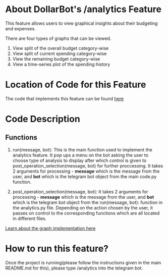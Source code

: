 # About DollarBot's /analytics Feature
This feature allows users to view graphical insights about their budgeting and expenses.

There are four types of graphs that can be viewed.
1. View split of the overall budget category-wise
2. View split of current spending category-wise
3. View the remaining budget category-wise
4. View a time-series plot of the spending history

# Location of Code for this Feature
The code that implements this feature can be found [here](https://github.com/sak007/MyDollarBot-BOTGo/blob/main/code/analytics.py)

# Code Description
## Functions

1. run(message, bot):
This is the main function used to implement the analytics feature. It pop ups a menu on the bot asking the user to choose type of analysis to display after which control is given to post_operation_selection(message, bot) for further proccessing. It takes 2 arguments for processing - **message** which is the message from the user, and **bot** which is the telegram bot object from the main code.py function.

2. post_operation_selection(message, bot):
It takes 2 arguments for processing - **message** which is the message from the user, and **bot** which is the telegram bot object from the run(message, bot): function in the analytics.py file. Depending on the action chosen by the user, it passes on control to the corresponding functions which are all located in different files.   

[Learn about the graph implementation here](https://github.com/sak007/MyDollarBot-BOTGo/blob/main/docs/graphing.md)

# How to run this feature?
Once the project is running(please follow the instructions given in the main README.md for this), please type /analytics into the telegram bot.
